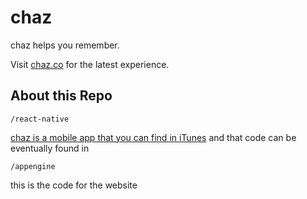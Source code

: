 # chaz
chaz helps you remember.

Visit [chaz.co](http://chaz.co) for the latest experience.

## About this Repo

`/react-native` 

[chaz is a mobile app that you can find in iTunes](https://itunes.apple.com/us/app/chaz-recommendations/id1234092253?mt=8) and that code can be eventually found in 

`/appengine` 

this is the code for the website